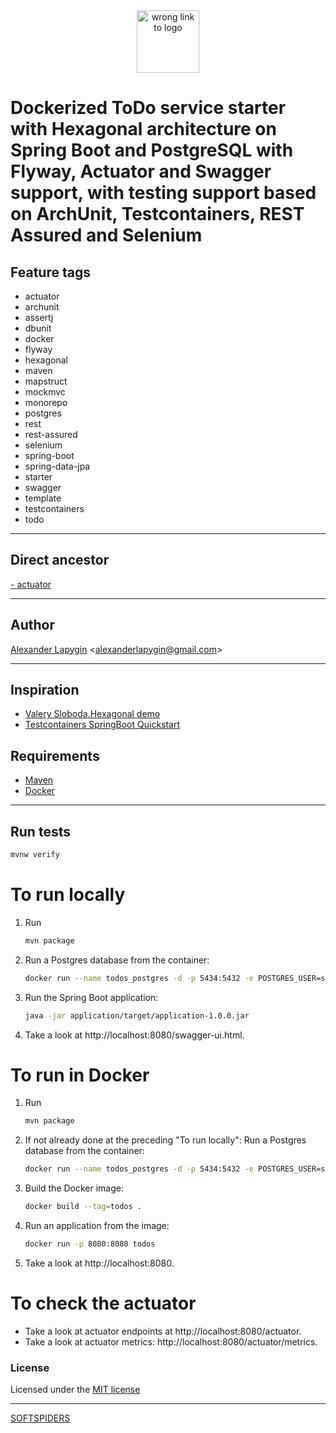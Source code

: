 <div align="center">
    <a href="https://github.com/softspiders/softspiders">
      <img src="https://avatars.githubusercontent.com/u/47006425?v=4"width="100" height="100" alt="wrong link to logo"/>
    </a>
</div> 

# Dockerized ToDo service starter with Hexagonal architecture on Spring Boot and PostgreSQL with Flyway, Actuator and Swagger support, with testing support based on ArchUnit, Testcontainers, REST Assured and Selenium

## Feature tags

- actuator
- archunit
- assertj
- dbunit
- docker
- flyway
- hexagonal
- maven
- mapstruct
- mockmvc
- monorepo
- postgres
- rest
- rest-assured
- selenium
- spring-boot
- spring-data-jpa
- starter
- swagger
- template
- testcontainers
- todo

---

## Direct ancestor

[- actuator](https://github.com/softspiders/spring-boot-postgres-testcontainers-archunit-restful-swagger-restassured-selenium-hexagonal-todo/tree/spring-boot-psql-testcontainers-archunit-restful-swagger-restassured-selenium-hexagonal-monorepo-docker-todo#readme)

---

## Author

[Alexander Lapygin](https://github.com/AlexanderLapygin) <<alexanderlapygin@gmail.com>>

---

## Inspiration

- [Valery Sloboda.Hexagonal demo](https://github.com/Antilamer1709/hexagonal-demo)
- [Testcontainers SpringBoot Quickstart](https://github.com/testcontainers/testcontainers-java-spring-boot-quickstart)

## Requirements

- [Maven](https://maven.apache.org/)
- [Docker](https://docs.docker.com/get-docker/)

---

## Run tests

```sh
mvnw verify
```

# To run locally
1) Run
   ```sh
   mvn package
   ```
2) Run a Postgres database from the container:
   ```sh
   docker run --name todos_postgres -d -p 5434:5432 -e POSTGRES_USER=sa -e POSTGRES_PASSWORD=password -e POSTGRES_DB=todos postgres
   ```
3) Run the Spring Boot application:
   ```sh
   java -jar application/target/application-1.0.0.jar
   ```
4) Take a look at http://localhost:8080/swagger-ui.html.

# To run in Docker
1) Run
   ```sh
   mvn package
   ```
2) If not already done at the preceding "To run locally": Run a Postgres database from the container:
   ```sh
   docker run --name todos_postgres -d -p 5434:5432 -e POSTGRES_USER=sa -e POSTGRES_PASSWORD=password -e POSTGRES_DB=todos postgres
   ```
3) Build the Docker image:
   ```sh
   docker build --tag=todos .
   ```
4) Run an application from the image:
   ```sh
   docker run -p 8080:8080 todos
   ```
5) Take a look at http://localhost:8080.

# To check the actuator

- Take a look at actuator endpoints at http://localhost:8080/actuator.
- Take a look at actuator metrics: http://localhost:8080/actuator/metrics.

### License

Licensed under the [MIT license](./LICENSE)

---

[SOFTSPIDERS](https://github.com/softspiders/softspiders)

